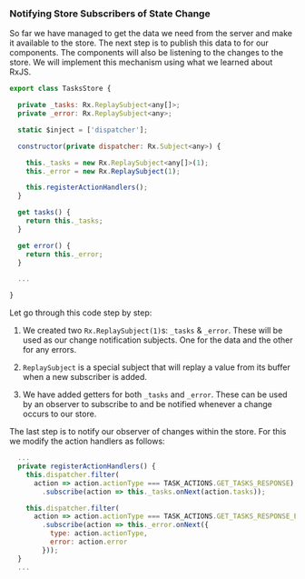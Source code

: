### Notifying Store Subscribers of State Change

So far we have managed to get the data we need from the server and make it available to the store. The next step is to publish this data to for our components. The components will also be listening to the changes to the store. We will implement this mechanism using what we learned about RxJS.

```javascript
export class TasksStore {

  private _tasks: Rx.ReplaySubject<any[]>;
  private _error: Rx.ReplaySubject<any>;

  static $inject = ['dispatcher'];

  constructor(private dispatcher: Rx.Subject<any>) {

    this._tasks = new Rx.ReplaySubject<any[]>(1);
    this._error = new Rx.ReplaySubject(1);

    this.registerActionHandlers();
  }

  get tasks() {
    return this._tasks;
  }

  get error() {
    return this._error;
  }

  ...

}
```


Let go through this code step by step:

1. We created two `Rx.ReplaySubject(1)`s: `_tasks` & `_error`. These will be used as our change notification subjects. One for the data and the other for any errors.

2. `ReplaySubject` is a special subject that will replay a value from its buffer when a new subscriber is added.

3. We have added getters for both `_tasks` and `_error`. These can be used by an observer to subscribe to and be notified whenever a change occurs to our store.

The last step is to notify our observer of changes within the store. For this we modify the action handlers as follows:

```javascript
  ...
  private registerActionHandlers() {
    this.dispatcher.filter(
      action => action.actionType === TASK_ACTIONS.GET_TASKS_RESPONSE)
        .subscribe(action => this._tasks.onNext(action.tasks));

    this.dispatcher.filter(
      action => action.actionType === TASK_ACTIONS.GET_TASKS_RESPONSE_ERROR)
        .subscribe(action => this._error.onNext({
          type: action.actionType,
          error: action.error
        }));
  }
  ...
```
